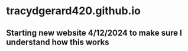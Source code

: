 # tracydgerard420.github.io

## Starting new website 4/12/2024 to make sure I understand how this works
